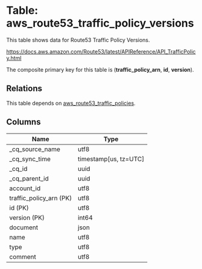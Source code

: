 # Table: aws_route53_traffic_policy_versions

This table shows data for Route53 Traffic Policy Versions.

https://docs.aws.amazon.com/Route53/latest/APIReference/API_TrafficPolicy.html

The composite primary key for this table is (**traffic_policy_arn**, **id**, **version**).

## Relations

This table depends on [aws_route53_traffic_policies](aws_route53_traffic_policies).

## Columns

| Name          | Type          |
| ------------- | ------------- |
|_cq_source_name|utf8|
|_cq_sync_time|timestamp[us, tz=UTC]|
|_cq_id|uuid|
|_cq_parent_id|uuid|
|account_id|utf8|
|traffic_policy_arn (PK)|utf8|
|id (PK)|utf8|
|version (PK)|int64|
|document|json|
|name|utf8|
|type|utf8|
|comment|utf8|